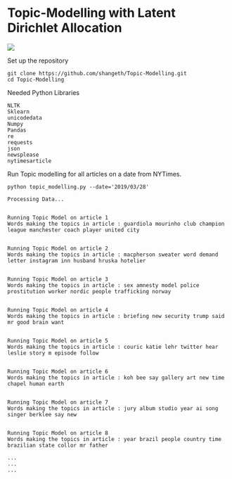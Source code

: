 # Topic-Modelling with Latent Dirichlet Allocation
![](https://www.oreilly.com/library/view/scala-machine-learning/9781788479042/assets/87d01601-71f3-4c34-9fbc-cf468d483985.png)

Set up the repository
```
git clone https://github.com/shangeth/Topic-Modelling.git
cd Topic-Modelling
```
Needed Python Libraries
```
NLTK
Sklearn
unicodedata
Numpy
Pandas
re
requests
json
newsplease
nytimesarticle

```


Run Topic modelling for all articles on a date from NYTimes.
```
python topic_modelling.py --date='2019/03/28'
 ```
 
 ```
Processing Data...


Running Topic Model on article 1
Words making the topics in article : guardiola mourinho club champion league manchester coach player united city


Running Topic Model on article 2
Words making the topics in article : macpherson sweater word demand letter instagram inn husband hruska hotelier


Running Topic Model on article 3
Words making the topics in article : sex amnesty model police prostitution worker nordic people trafficking norway


Running Topic Model on article 4
Words making the topics in article : briefing new security trump said mr good brain want


Running Topic Model on article 5
Words making the topics in article : couric katie lehr twitter hear leslie story m episode follow


Running Topic Model on article 6
Words making the topics in article : koh bee say gallery art new time chapel human earth


Running Topic Model on article 7
Words making the topics in article : jury album studio year ai song singer berklee say new


Running Topic Model on article 8
Words making the topics in article : year brazil people country time brazilian state collor mr father

...
...
...

```
